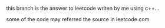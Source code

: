 this branch is the answer to leetcode writen by me using c++...

some of the code may referred the source in leetcode.com

